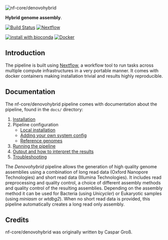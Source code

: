 ![nf-core/denovohybrid](https://raw.githubusercontent.com/caspargross/nf-core-denovohybrid/master/docs/logo/denovohybrid_logo.png)

**Hybrid genome assembly**.

[![Build Status](https://travis-ci.com/caspargross/denovohybrid.svg?branch=master)](https://travis-ci.com/nf-core/denovohybrid)
[![Nextflow](https://img.shields.io/badge/nextflow-%E2%89%A50.32.0-brightgreen.svg)](https://www.nextflow.io/)

[![install with bioconda](https://img.shields.io/badge/install%20with-bioconda-brightgreen.svg)](http://bioconda.github.io/)
[![Docker](https://img.shields.io/docker/automated/caspargross/nf-core-denovohybrid.svg)](https://hub.docker.com/r/caspargross/nf-core-denovohybrid)

## Introduction
The pipeline is built using [Nextflow](https://www.nextflow.io), a workflow tool to run tasks across multiple compute infrastructures in a very portable manner. It comes with docker containers making installation trivial and results highly reproducible.


## Documentation
The nf-core/denovohybrid pipeline comes with documentation about the pipeline, found in the `docs/` directory:

1. [Installation](https://nf-co.re/usage/installation)
2. Pipeline configuration
    * [Local installation](https://nf-co.re/usage/local_installation)
    * [Adding your own system config](https://nf-co.re/usage/adding_own_config)
    * [Reference genomes](https://nf-co.re/usage/reference_genomes)
3. [Running the pipeline](docs/usage.md)
4. [Output and how to interpret the results](docs/output.md)
5. [Troubleshooting](https://nf-co.re/usage/troubleshooting)

The *Denovohybrid* pipeline allows the generation of high quality genome assemblies using a combination of long read data (Oxford Nanopore Technologies) and short read data (Illumina Technologies). It includes read preprocessing and quality control, a choice of different assembly methods and quality control of the resulting assemblies. Depending on the assembly method it can be used for Bacteria (using *Unicycler*) or Eukaryotic samples (using *miniasm* or *wtdbg2*). When no short read data is provided, this pipeline automatically creates a long read only assembly. 

## Credits 
nf-core/denovohybrid was originally written by Caspar Groß.
